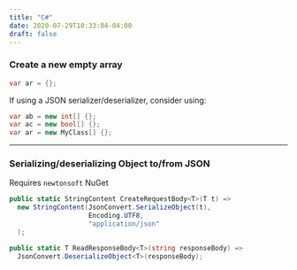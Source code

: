 ```yaml
---
title: "C#"
date: 2020-07-29T10:33:04-04:00
draft: false
---
```


### Create a new empty array

```csharp
var ar = {};
```

If using a JSON serializer/deserializer, consider using:

```csharp
var ab = new int[] {};
var ac = new bool[] {};
var ar = new MyClass[] {};
```

---

### Serializing/deserializing Object to/from JSON

Requires `newtonsoft` NuGet

```csharp
public static StringContent CreateRequestBody<T>(T t) =>
  new StringContent(JsonConvert.SerializeObject(t),
                    Encoding.UTF8,
                    "application/json"
  );

public static T ReadResponseBody<T>(string responseBody) =>
  JsonConvert.DeserializeObject<T>(responseBody);
```
